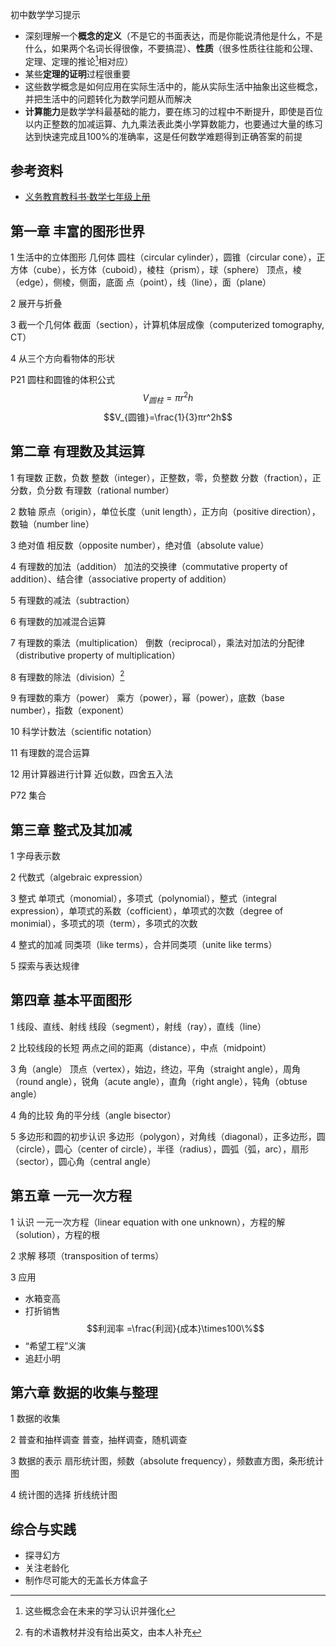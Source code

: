 初中数学学习提示

- 深刻理解一个**概念的定义**（不是它的书面表达，而是你能说清他是什么，不是什么，如果两个名词长得很像，不要搞混）、**性质**（很多性质往往能和公理、定理、定理的推论[^1]相对应）
- 某些**定理的证明**过程很重要
- 这些数学概念是如何应用在实际生活中的，能从实际生活中抽象出这些概念，并把生活中的问题转化为数学问题从而解决
- **计算能力**是数学学科最基础的能力，要在练习的过程中不断提升，即使是百位以内正整数的加减运算、九九乘法表此类小学算数能力，也要通过大量的练习达到快速完成且100%的准确率，这是任何数学难题得到正确答案的前提

## 参考资料

- [义务教育教科书·数学七年级上册](https://basic.smartedu.cn/tchMaterial/detail?contentType=assets_document&contentId=8376191d-2d32-4c68-aba9-2f6c9dbfdf4a&catalogType=tchMaterial&subCatalog=tchMaterial)

## 第一章 丰富的图形世界

1 生活中的立体图形
几何体
圆柱（circular cylinder），圆锥（circular cone），正方体（cube），长方体（cuboid），棱柱（prism），球（sphere）
顶点，棱（edge），侧棱，侧面，底面
点（point），线（line），面（plane）

2 展开与折叠

3 截一个几何体
截面（section），计算机体层成像（computerized tomography, CT）

4 从三个方向看物体的形状

P21 圆柱和圆锥的体积公式
$$V_{圆柱}=πr^2h$$
$$V_{圆锥}=\frac{1}{3}πr^2h$$

## 第二章 有理数及其运算

1 有理数
正数，负数
整数（integer），正整数，零，负整数
分数（fraction），正分数，负分数
有理数（rational number）

2 数轴
原点（origin），单位长度（unit length），正方向（positive direction），数轴（number line）

3 绝对值
相反数（opposite number），绝对值（absolute value）

4 有理数的加法（addition）
加法的交换律（commutative property of addition）、结合律（associative property of addition）

5 有理数的减法（subtraction）

6 有理数的加减混合运算

7 有理数的乘法（multiplication）
倒数（reciprocal），乘法对加法的分配律（distributive property of multiplication）

8 有理数的除法（division）[^2]

9 有理数的乘方（power）
乘方（power），幂（power），底数（base number），指数（exponent）

10 科学计数法（scientific notation）

11 有理数的混合运算

12 用计算器进行计算
近似数，四舍五入法

P72 集合

## 第三章 整式及其加减

1 字母表示数

2 代数式（algebraic expression）

3 整式
单项式（monomial），多项式（polynomial），整式（integral expression），单项式的系数（cofficient），单项式的次数（degree of monimial），多项式的项（term），多项式的次数

4 整式的加减
同类项（like terms），合并同类项（unite like terms）

5 探索与表达规律

## 第四章 基本平面图形

1 线段、直线、射线
线段（segment），射线（ray），直线（line）

2 比较线段的长短
两点之间的距离（distance），中点（midpoint）

3 角（angle）
顶点（vertex），始边，终边，平角（straight angle），周角（round angle），锐角（acute angle），直角（right angle），钝角（obtuse angle）

4 角的比较
角的平分线（angle bisector）

5 多边形和圆的初步认识
多边形（polygon），对角线（diagonal），正多边形，圆（circle），圆心（center of circle），半径（radius），圆弧（弧，arc），扇形（sector），圆心角（central angle）

## 第五章 一元一次方程

1 认识
一元一次方程（linear equation with one unknown），方程的解（solution），方程的根

2 求解
移项（transposition of terms）

3 应用
- 水箱变高
- 打折销售
$$利润率 =\frac{利润}{成本}\times100\%$$
- “希望工程”义演
- 追赶小明

## 第六章 数据的收集与整理

1 数据的收集

2 普查和抽样调查
普查，抽样调查，随机调查

3 数据的表示
扇形统计图，频数（absolute frequency），频数直方图，条形统计图

4 统计图的选择
折线统计图

## 综合与实践

- 探寻幻方
- 关注老龄化
- 制作尽可能大的无盖长方体盒子

[^1]: 这些概念会在未来的学习认识并强化
[^2]: 有的术语教材并没有给出英文，由本人补充
